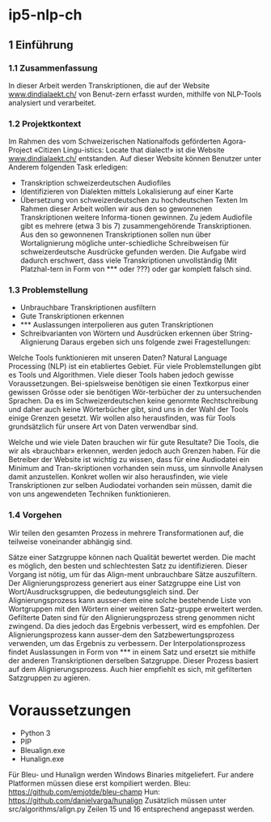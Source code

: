 # ip5-nlp-ch
## 1	Einführung

### 1.1	Zusammenfassung
In dieser Arbeit werden Transkriptionen, die auf der Website www.dindialaekt.ch/ von Benut-zern erfasst wurden, mithilfe von NLP-Tools analysiert und verarbeitet. 

### 1.2	Projektkontext
Im Rahmen des vom Schweizerischen Nationalfods geförderten Agora-Project «Citizen Lingu-istics: Locate that dialect!» ist die Website www.dindialaekt.ch/ entstanden. 
Auf dieser Website können Benutzer unter Anderem folgenden Task erledigen:
*	Transkription schweizerdeutschen Audiofiles
*	Identifizieren von Dialekten mittels Lokalisierung auf einer Karte
*	Übersetzung von schweizerdeutschen zu hochdeutschen Texten
Im Rahmen dieser Arbeit wollen wir aus den so gewonnenen Transkriptionen weitere Informa-tionen gewinnen.
Zu jedem Audiofile gibt es mehrere (etwa 3 bis 7) zusammengehörende Transkriptionen.
Aus den so gewonnenen Transkriptionen sollen nun über Wortalignierung mögliche unter-schiedliche Schreibweisen für schweizerdeutsche Ausdrücke gefunden werden.
Die Aufgabe wird dadurch erschwert, dass viele Transkriptionen unvollständig (Mit Platzhal-tern in Form von *** oder ???) oder gar komplett falsch sind. 

### 1.3	Problemstellung
*	Unbrauchbare Transkriptionen ausfiltern
*	Gute Transkriptionen erkennen
*	*** Auslassungen interpolieren aus guten Transkriptionen
*	Schreibvarianten von Wörtern und Ausdrücken erkennen über String-Alignierung
Daraus ergeben sich uns folgende zwei Fragestellungen:

Welche Tools funktionieren mit unseren Daten?
Natural Language Processing (NLP) ist ein etabliertes Gebiet. Für viele Problemstellungen gibt es Tools und Algorithmen. Viele dieser Tools haben jedoch gewisse Voraussetzungen. Bei-spielsweise benötigen sie einen Textkorpus einer gewissen Grösse oder sie benötigen Wör-terbücher der zu untersuchenden Sprachen. Da es im Schweizerdeutschen keine genormte Rechtschreibung und daher auch keine Wörterbücher gibt, sind uns in der Wahl der Tools einige Grenzen gesetzt. Wir wollen also herausfinden, was für Tools grundsätzlich für unsere Art von Daten verwendbar sind.

Welche und wie viele Daten brauchen wir für gute Resultate?
Die Tools, die wir als «brauchbar» erkennen, werden jedoch auch Grenzen haben. Für die Betreiber der Website ist wichtig zu wissen, dass für eine Audiodatei ein Minimum and Tran-skriptionen vorhanden sein muss, um sinnvolle Analysen damit anzustellen. Konkret wollen wir also herausfinden, wie viele Transkriptionen zur selben Audiodatei vorhanden sein müssen, damit die von uns angewendeten Techniken funktionieren.

### 1.4	Vorgehen
Wir teilen den gesamten Prozess in mehrere Transformationen auf, die teilweise voneinander abhängig sind.


Sätze einer Satzgruppe können nach Qualität bewertet werden. Die macht es möglich, den besten und schlechtesten Satz zu identifizieren. Dieser Vorgang ist nötig, um für das Align-ment unbrauchbare Sätze auszufiltern.
Der Alignierungsprozess generiert aus einer Satzgruppe eine List von Wort/Ausdrucksgruppen, die bedeutungsgleich sind. Der Alignierungsprozess kann ausser-dem eine solche bestehende Liste von Wortgruppen mit den Wörtern einer weiteren Satz-gruppe erweitert werden.
Gefilterte Daten sind für den Alignierungsprozess streng genommen nicht zwingend. Da dies jedoch das Ergebnis verbessert, wird es empfohlen. Der Alignierungsprozess kann ausser-dem den Satzbewertungsprozess verwenden, um das Ergebnis zu verbessern.
Der Interpolationsprozess findet Auslassungen in Form von *** in einem Satz und ersetzt sie mithilfe der anderen Transkriptionen derselben Satzgruppe. Dieser Prozess basiert auf dem Alignierungsprozess. Auch hier empfiehlt es sich, mit gefilterten Satzgruppen zu agieren.

# Voraussetzungen
* Python 3
* PIP
* Bleualign.exe
* Hunalign.exe


Für Bleu- und Hunalign werden Windows Binaries mitgeliefert. Fur andere Platformen müssen diese erst kompiliert werden.
Bleu: https://github.com/emjotde/bleu-champ
Hun: https://github.com/danielvarga/hunalign
Zusätzlich müssen unter src/algorithms/align.py Zeilen 15 und 16 entsprechend angepasst werden.

